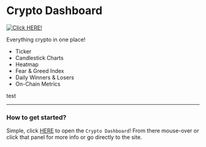# Crypto Dashboard
[![Click HERE!](https://img.icons8.com/external-vitaliy-gorbachev-lineal-color-vitaly-gorbachev/344/external-dashboard-blogger-vitaliy-gorbachev-lineal-color-vitaly-gorbachev.png)](https://jc9361.github.io/crypto_dashboard/)

Everything crypto in one place!
- Ticker
- Candlestick Charts
- Heatmap
- Fear & Greed Index
- Daily Winners & Losers
- On-Chain Metrics

test

***

### How to get started?
Simple, click [HERE](https://jc9361.github.io/crypto_dashboard/) to open the `Crypto Dashboard`! From there mouse-over or click that panel for more info or go directly to the site.

